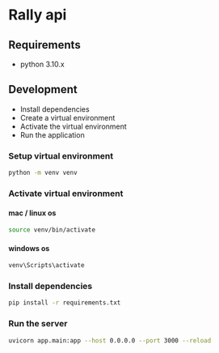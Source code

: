 # Rally api

## Requirements
- python 3.10.x

## Development
- Install dependencies
- Create a virtual environment
- Activate the virtual environment
- Run the application

### Setup virtual environment
```bash
python -m venv venv
```

### Activate virtual environment
#### mac / linux os
```bash
source venv/bin/activate
```
#### windows os
```bash
venv\Scripts\activate
```

### Install dependencies
```bash
pip install -r requirements.txt
```

### Run the server
```bash
uvicorn app.main:app --host 0.0.0.0 --port 3000 --reload
```